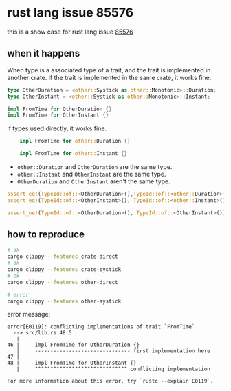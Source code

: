 # rust lang issue 85576

this is a show case for rust lang issue [85576]

## when it happens

When type is a associated type of a trait, and the trait is implemented in another crate. if the trait is implemented in the same crate, it works fine.

```rust
type OtherDuration = <other::Systick as other::Monotonic>::Duration;
type OtherInstant = <other::Systick as other::Monotonic>::Instant;

impl FromTime for OtherDuration {}
impl FromTime for OtherInstant {}

```

if types used directly, it works fine.

```rust
    impl FromTime for other::Duration {}

    impl FromTime for other::Instant {}
```

- `other::Duration` and `OtherDuration` are the same type.
- `other::Instant` and `OtherInstant` are the same type.
- `OtherDuration` and `OtherInstant` aren't the same type.

```rust
assert_eq!(TypeId::of::<OtherDuration>(),TypeId::of::<other::Duration>());
assert_eq!(TypeId::of::<OtherInstant>(), TypeId::of::<other::Instant>());

assert_ne!(TypeId::of::<OtherDuration>(), TypeId::of::<OtherInstant>());
```

## how to reproduce

```bash
# ok
cargo clippy --features crate-direct
# ok
cargo clippy --features crate-systick
# ok
cargo clippy --features other-direct

# error
cargo clippy --features other-systick
```

error message:

```text
error[E0119]: conflicting implementations of trait `FromTime`
  --> src/lib.rs:48:5
   |
46 |     impl FromTime for OtherDuration {}
   |     ------------------------------- first implementation here
47 |
48 |     impl FromTime for OtherInstant {}
   |     ^^^^^^^^^^^^^^^^^^^^^^^^^^^^^^ conflicting implementation

For more information about this error, try `rustc --explain E0119`.
```

[85576]: https://github.com/rust-lang/rust/issues/85576
